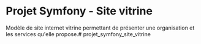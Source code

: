 # Projet Symfony - Site vitrine

Modèle de site internet vitrine permettant de présenter une organisation et les services qu'elle propose.# projet_symfony_site_vitrine
